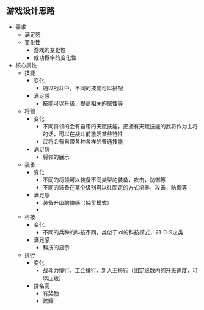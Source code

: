 游戏设计思路
-----

+ 需求
    + 满足感
    + 变化性
        + 游戏的变化性
        + 成功概率的变化性
+ 核心属性
    + 技能
        + 变化
            + 通过战斗中，不同的技能可以搭配
        + 满足感
            + 技能可以升级，提高相关的属性等
    + 将领
        + 变化
            + 不同将领的会有自带的天赋技能，把拥有天赋技能的武将作为主将的话，可以在战斗前激活某些特性
            + 武将会有自带各种各样的普通技能
        + 满足感
            + 将领的展示
    + 装备
        + 变化
            + 不同的将领可以装备不同类型的装备，攻击，防御等
            + 不同的装备在某个级别可以往固定的方式培养，攻击，防御等
        + 满足感
            + 装备升级的快感（抽奖模式）
            +
    + 科技
        + 变化
            + 不同的兵种的科技不同，类似于lol的科技模式，21-0-9之类
        + 满足感
            + 科技的显示
    + 排行
        + 变化
            + 战斗力排行，工会排行，新人王排行（固定级数内的升级速度，可以压级）
        + 排名高
            + 有奖励
            + 炫耀
